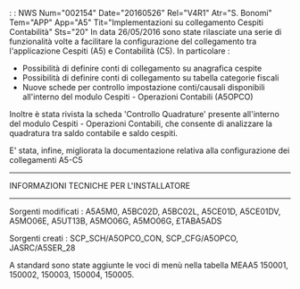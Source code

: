  :  : NWS Num="002154" Date="20160526" Rel="V4R1" Atr="S. Bonomi" Tem="APP" App="A5" Tit="Implementazioni su collegamento Cespiti           Contabilità" Sts="20"
In data 26/05/2016 sono state rilasciate una serie di funzionalità volte a facilitare la configurazione del collegamento tra l'applicazione Cespiti (A5) e Contabilità (C5).
In particolare : 
 * Possibilità di definire conti di collegamento su anagrafica cespite
 * Possibilità di definire conti di collegamento su tabella categorie fiscali
 * Nuove schede per controllo impostazione conti/causali disponibili all'interno del modulo
   Cespiti - Operazioni Contabili (A5OPCO)

Inoltre è stata rivista la scheda 'Controllo Quadrature' presente all'interno del modulo Cespiti -
Operazioni Contabili, che consente di analizzare la quadratura tra saldo contabile e saldo cespiti.

E' stata, infine, migliorata la documentazione relativa alla configurazione dei collegamenti A5-C5


************************************************
INFORMAZIONI TECNICHE PER L'INSTALLATORE
************************************************

Sorgenti modificati :  A5A5M0, A5BC02D, A5BC02L, A5CE01D, A5CE01DV, A5MO06E, A5UT13B, A5MO06G, A5MO06G, £TABA5ADS

Sorgenti creati :  SCP_SCH/A5OPCO_CON, SCP_CFG/A5OPCO, JASRC/A5SER_28

A standard sono state aggiunte le voci di menù nella tabella MEAA5 150001, 150002, 150003, 150004, 150005.


